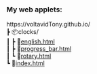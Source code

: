 ### My web applets:

ht<span>tps:/</span>/voltavidTony.github.io/<br/>
 ┣ 📦clocks/<br>
 ┃  ┣ 📜[english.html](clocks/english.html)<br>
 ┃  ┣ 📜[progress_bar.html](clocks/progress_bar.html)<br>
 ┃  ┗ 📜[rotary.html](clocks/rotary.html)<br>
 ┗ 📜[index.html](index.html)<br>
